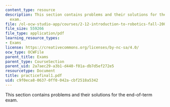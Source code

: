 ```yaml
---
content_type: resource
description: This section contains problems and their solutions for the end-of-term
  exam.
file: /ol-ocw-studio-app/courses/2-12-introduction-to-robotics-fall-2005/c9f0eca806370ff0042acbf2518a5342_practicefinal1.pdf
file_size: 559266
file_type: application/pdf
learning_resource_types:
- Exams
license: https://creativecommons.org/licenses/by-nc-sa/4.0/
ocw_type: OCWFile
parent_title: Exams
parent_type: CourseSection
parent_uid: 2a7aec29-a3b1-d440-f01a-db7d5ef272e5
resourcetype: Document
title: practicefinal1.pdf
uid: c9f0eca8-0637-0ff0-042a-cbf2518a5342
---
```

This section contains problems and their solutions for the end-of-term exam.